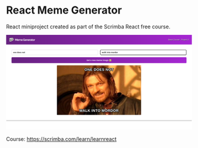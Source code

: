 # React Meme Generator
React miniproject created as part of the Scrimba React free course.

![React Meme Generator Screen Capture](screen-capture-react-project.png)

Course: https://scrimba.com/learn/learnreact
